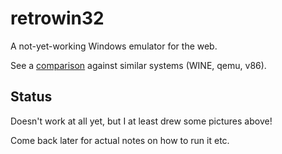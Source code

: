 # retrowin32

A not-yet-working Windows emulator for the web.

See a [comparison](doc/comparison.md) against similar systems (WINE, qemu, v86).

## Status

Doesn't work at all yet, but I at least drew some pictures above!

Come back later for actual notes on how to run it etc.
